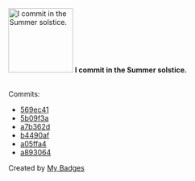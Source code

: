<img src="https://my-badges.github.io/my-badges/summer-solstice-commits.png" alt="I commit in the Summer solstice." title="I commit in the Summer solstice." width="128">
<strong>I commit in the Summer solstice.</strong>
<br><br>

Commits:

- <a href="https://github.com/j0sh3rs/k3s-at-home/commit/569ec419c6648b1263ecaf694c9bf68c90b5f2db">569ec41</a>
- <a href="https://github.com/j0sh3rs/k3s-at-home/commit/5b09f3aff527e2bfddbbf970b1045e046b2bac28">5b09f3a</a>
- <a href="https://github.com/j0sh3rs/k3s-at-home/commit/a7b362dd7523bcb9caba091775f7297cbab38e1d">a7b362d</a>
- <a href="https://github.com/j0sh3rs/k3s-at-home/commit/b4490af3af7dca3b2cd42c2520a6c6b9c87d844c">b4490af</a>
- <a href="https://github.com/j0sh3rs/k3s-at-home/commit/a05ffa4ff065b4334e78a5b4f970878e3860a323">a05ffa4</a>
- <a href="https://github.com/j0sh3rs/k3s-at-home/commit/a893064b69b03ca4ac0bcdbb33d67d021bbfd663">a893064</a>


Created by <a href="https://github.com/my-badges/my-badges">My Badges</a>